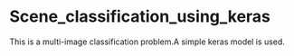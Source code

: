 # Scene_classification_using_keras
This is a multi-image classification problem.A simple keras model is used.
